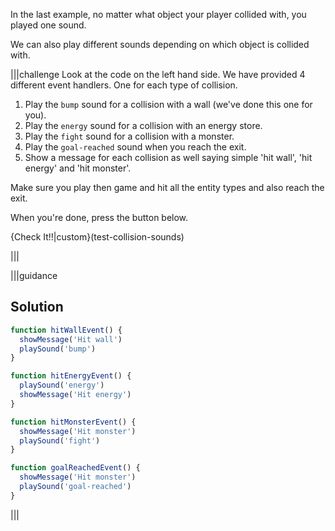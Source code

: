 In the last example, no matter what object your player collided with, you played one sound.

We can also play different sounds depending on which object is collided with.

|||challenge
Look at the code on the left hand side. We have provided 4 different event handlers. One for each type of collision.

1. Play the `bump` sound for a collision with a wall (we've done this one for you).
1. Play the `energy` sound for a collision with an energy store.
1. Play the `fight` sound for a collision with a monster.
1. Play the `goal-reached` sound when you reach the exit.
1. Show a message for each collision as well saying simple 'hit wall', 'hit energy' and 'hit monster'.

Make sure you play then game and hit all the entity types and also reach the exit.

When you're done, press the button below.

{Check It!!|custom}(test-collision-sounds)

|||

|||guidance

## Solution
```javascript
function hitWallEvent() {
  showMessage('Hit wall')
  playSound('bump')
}

function hitEnergyEvent() {
  playSound('energy')
  showMessage('Hit energy')
}

function hitMonsterEvent() {
  showMessage('Hit monster')
  playSound('fight')
}

function goalReachedEvent() {
  showMessage('Hit monster')
  playSound('goal-reached')
}
```

|||